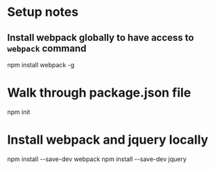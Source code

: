 # Setup notes

## Install webpack globally to have access to `webpack` command
npm install webpack -g

# Walk through package.json file
npm init

# Install webpack and jquery locally
npm install --save-dev webpack
npm install --save-dev jquery
